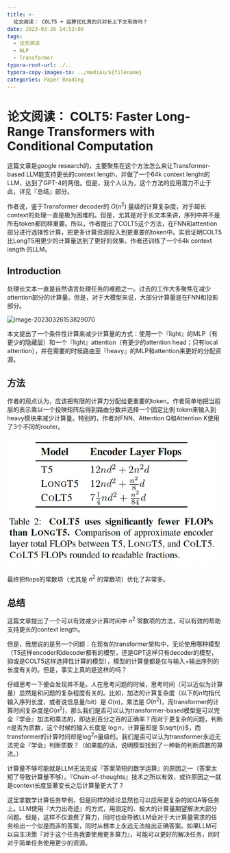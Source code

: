 ```yaml
---
title: >-
  论文阅读： COLT5 + 运算优化真的只对长上下文有效吗？
date: 2023-03-26 14:53:09
tags:
  - 论文阅读
  - NLP
  - Transformer
typora-root-url: ./..
typora-copy-images-to: ../medias/${filename}
categories: Paper Reading
---
```


# 论文阅读： COLT5: Faster Long-Range Transformers with Conditional Computation

这篇文章是google research的，主要聚焦在这个方法怎么来让Transformer-based LLM能支持更长的context length，并做了一个64k context lenght的LLM，达到了GPT-4的两倍。但是，我个人认为，这个方法的应用潜力不止于此，详见『总结』部分。

作者说，鉴于Transformer decoder的 $O(n^2)$ 量级的计算复杂度，对于超长context的处理一直是极为困难的。但是，尤其是对于长文本来讲，序列中并不是所有token都同样重要。所以，作者提出了COLT5这个方法，在FNN和attention部分进行选择性计算，把更多计算资源投入到更重要的token中。实验证明COLT5比LongT5用更少的计算量达到了更好的效果。作者还训练了一个64k context length 的LLM。

## Introduction

处理长文本一直是自然语言处理任务的难题之一。过去的工作大多聚焦在减少attention部分的计算量。但是，对于大模型来说，大部分计算量是在FNN和投影部分。

![image-20230326153829070](/medias/Paper-reading-COLT5-Faster-Long-Range-Transformers-with-Conditional-Computation/image-20230326153829070.png)

本文提出了一个条件性计算来减少计算量的方式：使用一个『light』的MLP（有更少的隐藏层）和一个『light』attention（有更少的attention head；只有local attention），并在需要的时候路由至『heavy』的MLP和attention来更好的分配资源。

## 方法

作者的观点认为，应该把有限的计算力分配给更重要的token。作者简单地把当前层的表示乘以一个投映矩阵后得到路由分数并选择一个固定比例 token来输入到heavy模块来减少计算量。特别的，作者对FNN、Attention Q和Attention K使用了3个不同的router。

![image-20230326154212490](/source/medias/Paper-reading-COLT5-Faster-Long-Range-Transformers-with-Conditional-Computation/image-20230326154212490.png)

最终把flops的常数项（尤其是 $n^2$ 的常数项）优化了非常多。

## 总结

这篇文章提出了一个可以有效减少计算时间中 $n^2$ 常数项的方法，可以有效的帮助支持更长的context length。

但是，我想说的是另一个问题：在现有的transformer架构中，无论使用哪种模型（T5这样encoder和decoder都有的模型，还是GPT这样只有decoder的模型，抑或是COLT5这样选择性计算的模型），模型的计算量都是仅与输入+输出序列的长度有关的。但是，事实上真的是这样的吗？

仔细思考一下便会发现并不是。人在思考问题的时候，思考时间（可以近似为计算量）显然是和问题的复杂程度有关的。比如，加法的计算复杂度（以下的$n$均指代输入序列长度，或者说信息量/bit）是 $O(n)$，乘法是 $O(n^2)$，而transformer的计算时间复杂度是$O(n^2)$，那么我们是否可以认为transformer-based模型是可以完全『学会』加法和乘法的，即达到百分之百的正确率？而对于更复杂的问题，判断$n$是否为质数，这个时候的输入长度是 $\log n$，计算量却是 $\sqrt{n}$，而transformer的计算时间却是$\log^2 n$量级的。我们是否可以认为transformer永远无法完全『学会』判断质数？（如果能的话，说明模型找到了一种新的判断质数的算法。）

计算量不够可能就是LLM无法完成『答案简短的数学运算』的原因之一（答案太短了导致计算量不够）。『Chain-of-thoughts』技术之所以有效，或许原因之一就是context长度显著变长之后计算量更大了？

这里拿数学计算任务举例，但是同样的结论显然也可以应用更复杂的如QA等任务上。LLM使用『大力出奇迹』的方式，用固定的、极大的计算量期望解决大部分问题。但是，这样不仅浪费了算力，同时也会导致LLM会对于大计算量需求的任务给出一个似是而非的答案，同时从根本上永远无法给出正确答案。如果LLM可以自主决策『对于这个任务我要使用更多算力』，可能可以更好的解决任务，同时对于简单任务使用更少的资源。
